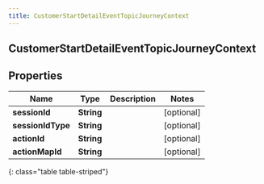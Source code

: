 ```yaml
---
title: CustomerStartDetailEventTopicJourneyContext
---
```

## CustomerStartDetailEventTopicJourneyContext


## Properties

| Name | Type | Description | Notes |
| ------------ | ------------- | ------------- | ------------- |
| **sessionId** | <!----><!---->**String**<!----> |  |  [optional] |
| **sessionIdType** | <!----><!---->**String**<!----> |  |  [optional] |
| **actionId** | <!----><!---->**String**<!----> |  |  [optional] |
| **actionMapId** | <!----><!---->**String**<!----> |  |  [optional] |
{: class="table table-striped"}



